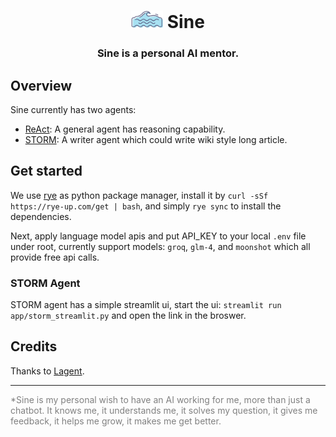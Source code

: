 <h1 align="center">
  <img src=".assets/sine.png" alt="sine logo" style="height: 1em;">  Sine
</h1>

<h3 align="center">
    Sine is a personal AI mentor. 
</h3>


## Overview
Sine currently has two agents:

- [ReAct](https://react-lm.github.io/): A general agent has reasoning capability.
- [STORM](https://github.com/stanford-oval/storm): A writer agent which could write wiki style long article.

## Get started

We use [rye](https://rye-up.com) as python package manager, install it by `curl -sSf https://rye-up.com/get | bash`, and simply `rye sync` to install the dependencies.

Next, apply language model apis and put API_KEY to your local `.env` file under root, currently support models: `groq`, `glm-4`, and `moonshot` which all provide free api calls.

### STORM Agent

STORM agent has a simple streamlit ui, start the ui:
`streamlit run app/storm_streamlit.py` and open the link in the broswer.

## Credits
Thanks to [Lagent](https://github.com/InternLM/lagent).

---
<span style="color: gray">
*Sine is my personal wish to have an AI working for me, more than just a chatbot. It knows me, it understands me, it solves my question, it gives me feedback, it helps me grow, it makes me get better.
</span>